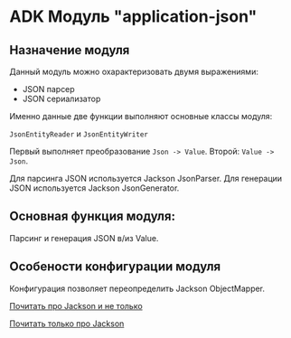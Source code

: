 # ADK Модуль "application-json"

## Назначение модуля
Данный модуль можно охарактеризовать двумя выражениями:
* JSON парсер
* JSON сериализатор

Именно данные две функции выполняют основные классы модуля:

`JsonEntityReader` и `JsonEntityWriter` 

Первый выполняет преобразование `Json -> Value`.
Второй: `Value -> Json`.

Для парсинга JSON используется Jackson JsonParser.
Для генерации JSON используется Jackson JsonGenerator.

## Основная функция модуля:
Парсинг и генерация JSON в/из Value.

## Особености конфигурации модуля
Конфигурация позволяет переопределить Jackson ObjectMapper.

[Почитать про Jackson и не только](https://habr.com/company/luxoft/blog/280782/)

[Почитать только про Jackson](https://github.com/FasterXML/jackson)

